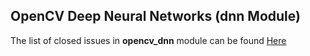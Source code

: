 ## OpenCV Deep Neural Networks (dnn Module)

The list of closed issues in **opencv_dnn** module can be found [Here](https://github.com/opencv/opencv/issues?q=label%3A%22category%3A+dnn%22+is%3Aclosed)